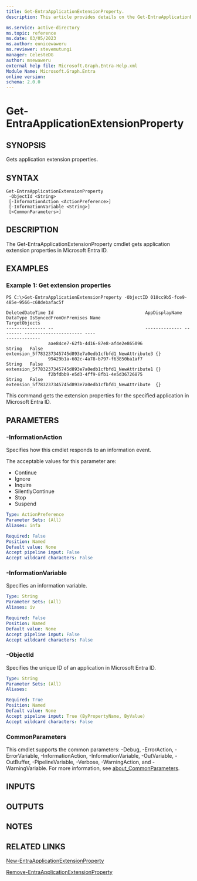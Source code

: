 ```yaml
---
title: Get-EntraApplicationExtensionProperty.
description: This article provides details on the Get-EntraApplicationExtensionProperty command.

ms.service: active-directory
ms.topic: reference
ms.date: 03/05/2023
ms.author: eunicewaweru
ms.reviewer: stevemutungi
manager: CelesteDG
author: msewaweru
external help file: Microsoft.Graph.Entra-Help.xml
Module Name: Microsoft.Graph.Entra
online version:
schema: 2.0.0
---
```


# Get-EntraApplicationExtensionProperty

## SYNOPSIS
Gets application extension properties.

## SYNTAX

```
Get-EntraApplicationExtensionProperty 
 -ObjectId <String> 
 [-InformationAction <ActionPreference>]
 [-InformationVariable <String>] 
 [<CommonParameters>]
```

## DESCRIPTION
The Get-EntraApplicationExtensionProperty cmdlet gets application extension properties in Microsoft Entra ID.

## EXAMPLES

### Example 1: Get extension properties
```
PS C:\>Get-EntraApplicationExtensionProperty -ObjectID 010cc9b5-fce9-485e-9566-c68debafac5f

DeletedDateTime Id                                   AppDisplayName DataType IsSyncedFromOnPremises Name                                                     TargetObjects
--------------- --                                   -------------- -------- ---------------------- ----                                                     -------------
                aae84ce7-62fb-4d16-87e8-af4e2e865096                String   False                  extension_5f783237345745d893e7a0edb1cfbfd1_NewAttribute3 {}
                99429b1a-602c-4a78-b797-f63850ba1af7                String   False                  extension_5f783237345745d893e7a0edb1cfbfd1_NewAttribute1 {}
                f2bfdbb9-e5d3-4ff9-8fb1-4e5d36726875                String   False                  extension_5f783237345745d893e7a0edb1cfbfd1_NewAttribute  {}
```

This command gets the extension properties for the specified application in Microsoft Entra ID.

## PARAMETERS

### -InformationAction
Specifies how this cmdlet responds to an information event.

The acceptable values for this parameter are:

- Continue
- Ignore
- Inquire
- SilentlyContinue
- Stop
- Suspend

```yaml
Type: ActionPreference
Parameter Sets: (All)
Aliases: infa

Required: False
Position: Named
Default value: None
Accept pipeline input: False
Accept wildcard characters: False
```

### -InformationVariable
Specifies an information variable.

```yaml
Type: String
Parameter Sets: (All)
Aliases: iv

Required: False
Position: Named
Default value: None
Accept pipeline input: False
Accept wildcard characters: False
```

### -ObjectId
Specifies the unique ID of an application in Microsoft Entra ID.

```yaml
Type: String
Parameter Sets: (All)
Aliases:

Required: True
Position: Named
Default value: None
Accept pipeline input: True (ByPropertyName, ByValue)
Accept wildcard characters: False
```

### CommonParameters
This cmdlet supports the common parameters: -Debug, -ErrorAction, -ErrorVariable, -InformationAction, -InformationVariable, -OutVariable, -OutBuffer, -PipelineVariable, -Verbose, -WarningAction, and -WarningVariable. For more information, see [about_CommonParameters](http://go.microsoft.com/fwlink/?LinkID=113216).

## INPUTS

## OUTPUTS

## NOTES

## RELATED LINKS

[New-EntraApplicationExtensionProperty]()

[Remove-EntraApplicationExtensionProperty]()

